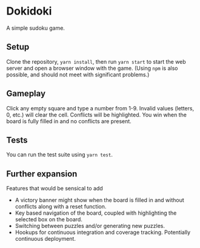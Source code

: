 # Dokidoki

A simple sudoku game.

## Setup

Clone the repository, `yarn install`, then run `yarn start` to start the web server and open a browser window with the game. (Using `npm` is also possible, and should not meet with significant problems.)

## Gameplay

Click any empty square and type a number from 1-9. Invalid values (letters, 0, etc.) will clear the cell. Conflicts will be highlighted. You win when the board is fully filled in and no conflicts are present.

## Tests

You can run the test suite using `yarn test`.

## Further expansion

Features that would be sensical to add
* A victory banner might show when the board is filled in and without conflicts along with a reset function.
* Key based navigation of the board, coupled with highlighting the selected box on the board.
* Switching between puzzles and/or generating new puzzles.
* Hookups for continuous integration and coverage tracking. Potentially continuous deployment.
